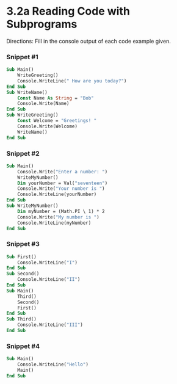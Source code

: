 # 3.2a Reading Code with Subprograms

Directions: Fill in the console output of each code example given.

### Snippet #1
```vb
Sub Main()
    WriteGreeting()
    Console.WriteLine(" How are you today?")
End Sub
Sub WriteName()
    Const Name As String = "Bob"
    Console.Write(Name)
End Sub
Sub WriteGreeting()
    Const Welcome = "Greetings! "
    Console.Write(Welcome)
    WriteName()
End Sub
```

### Snippet #2
```vb
Sub Main()
    Console.Write("Enter a number: ")
    WriteMyNumber()
    Dim yourNumber = Val("seventeen")
    Console.Write("Your number is ")
    Console.WriteLine(yourNumber)
End Sub
Sub WriteMyNumber()
    Dim myNumber = (Math.PI \ 1) * 2
    Console.Write("My number is ")
    Console.WriteLine(myNumber)
End Sub
```

### Snippet #3
```vb
Sub First()
    Console.WriteLine("I")
End Sub
Sub Second()
    Console.WriteLine("II")
End Sub
Sub Main()
    Third()
    Second()
    First()
End Sub
Sub Third()
    Console.WriteLine("III")
End Sub
```

### Snippet #4
```vb
Sub Main()
    Console.WriteLine("Hello")
    Main()
End Sub
```